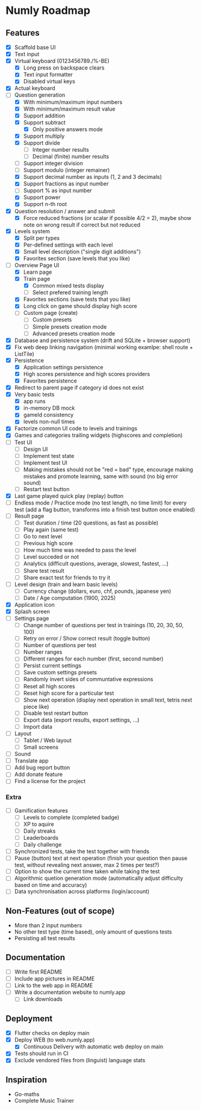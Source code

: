 # Numly Roadmap

## Features

- [X] Scaffold base UI
- [X] Text input
- [X] Virtual keyboard (0123456789./%-BE)
    - [X] Long press on backspace clears
    - [X] Text input formatter
    - [X] Disabled virtual keys
- [X] Actual keyboard
- [ ] Question generation
    - [X] With minimum/maximum input numbers
    - [X] With minimum/maximum result value
    - [X] Support addition
    - [X] Support subtract
        - [X] Only positive answers mode
    - [X] Support multiply
    - [X] Support divide
        - [ ] Integer number results
        - [ ] Decimal (finite) number results
    - [ ] Support integer division
    - [ ] Support modulo (integer remainer)
    - [X] Support decimal number as inputs (1, 2 and 3 decimals)
    - [X] Support fractions as input number
    - [ ] Support % as input number
    - [X] Support power
    - [X] Support n-th root
- [X] Question resolution / answer and submit
    - [X] Force reduced fractions (or scalar if possible 4/2 = 2), maybe show note on wrong result if correct but not reduced
- [X] Levels system
    - [X] Split per types
    - [X] Per-defined settings with each level
    - [X] Small level description ("single digit additions")
    - [X] Favorites section (save levels that you like)
- [ ] Overview Page UI
    - [X] Learn page
    - [X] Train page
        - [X] Common mixed tests display
        - [ ] Select prefered training length
    - [X] Favorites sections (save tests that you like)
    - [X] Long click on game should display high score
    - [ ] Custom page (create)
        - [ ] Custom presets
        - [ ] Simple presets creation mode
        - [ ] Advanced presets creation mode
- [X] Database and persistence system (drift and SQLite + browser support)
- [X] Fix web deep linking navigation (minimal working examlpe: shell route + ListTile)
- [X] Persistence
    - [X] Application settings persistence
    - [X] High scores persistence and high scores providers
    - [X] Favorites persistence
- [X] Redirect to parent page if category id does not exist
- [X] Very basic tests
    - [X] app runs
    - [X] in-memory DB mock
    - [X] gameId consistency
    - [X] levels non-null times
- [X] Factorize common UI code to levels and trainings
- [X] Games and categories trailing widgets (highscores and completion)
- [ ] Test UI
    - [ ] Design UI
    - [ ] Implement test state
    - [ ] Implement test UI
    - [ ] Making mistakes should not be "red = bad" type, encourage making mistakes and promote learning, same with sound (no big error sound)
    - [ ] Restart test button
- [X] Last game played quick play (replay) button
- [ ] Endless mode / Practice mode (no test length, no time limit) for every test (add a flag button, transforms into a finish test button once enabled)
- [ ] Result page
    - [ ] Test duration / time (20 questions, as fast as possible)
    - [ ] Play again (same test)
    - [ ] Go to next level
    - [ ] Previous high score
    - [ ] How much time was needed to pass the level
    - [ ] Level succeded or not
    - [ ] Analytics (difficult questions, average, slowest, fastest, ...)
    - [ ] Share test result
    - [ ] Share exact test for friends to try it
- [ ] Level design (train and learn basic levels)
    - [ ] Currency change (dollars, euro, chf, pounds, japanese yen)
    - [ ] Date / Age computation (1900, 2025)
- [X] Application icon
- [X] Splash screen
- [ ] Settings page
    - [ ] Change number of questions per test in trainings (10, 20, 30, 50, 100)
    - [ ] Retry on error / Show correct result (toggle button)
    - [ ] Number of questions per test
    - [ ] Number ranges
    - [ ] Different ranges for each number (first, second number)
    - [ ] Persist current settings
    - [ ] Save custom settings presets
    - [ ] Randomly invert sides of communtative expressions
    - [ ] Reset all high scores
    - [ ] Reset high score for a particular test
    - [ ] Show next operation (display next operation in small text, tetris next piece like)
    - [ ] Disable test restart button
    - [ ] Export data (export results, export settings, ...)
    - [ ] Import data
- [ ] Layout
    - [ ] Tablet / Web layout
    - [ ] Small screens
- [ ] Sound
- [ ] Translate app
- [ ] Add bug report button
- [ ] Add donate feature
- [ ] Find a license for the project

### Extra

- [ ] Gamification features
    - [ ] Levels to complete (completed badge)
    - [ ] XP to aquire
    - [ ] Daily streaks
    - [ ] Leaderboards
    - [ ] Daily challenge
- [ ] Synchronized tests, take the test together with friends
- [ ] Pause (button) text at next operation (finish your question then pause test, without revealing next answer, max 2 times per test?)
- [ ] Option to show the current time taken while taking the test
- [ ] Algorithmic quetion generation mode (automatically adjust difficulty based on time and accuracy)
- [ ] Data synchronisation across platforms (login/account)

## Non-Features (out of scope)

- More than 2 input numbers
- No other test type (time based), only amount of questions tests
- Persisting all test results

## Documentation

- [ ] Write first README
- [ ] Include app pictures in README
- [ ] Link to the web app in README
- [ ] Write a documentation website to numly.app
    - [ ] Link downloads

## Deployment

- [X] Flutter checks on deploy main
- [X] Deploy WEB (to web.numly.app)
    - [X] Continuous Delivery with automatic web deploy on main
- [X] Tests should run in CI
- [X] Exclude vendored files from (linguist) language stats

## Inspiration

- Go-maths
- Complete Music Trainer

